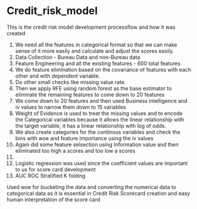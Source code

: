 # Credit_risk_model
This is the credit risk model development processflow and how it was created

1. We need all the features in categorical format so that we can make sense of it more easily and calculate and adjust the scores easily.
2. Data Collection - Bureau Data and non-Bureau data
3. Feature Engineering and all the existing features - 600 total features
4. We do feature elimination based on the covariance of features with each other and with dependent variable.
5. Do other small checks like missing value rate.
7. Then we apply RFE using random forest as the base estimator to eliminate the remaining features to come down to 20 features
8. We come down to 20 features and then used Business intelligence and iv values to narrow them down to 15 variables
9. Weight of Evidence is used to treat the missing values and to encode the Categorical variables because it allows the linear relationship with the target variable, it has a linear relationship with log of odds.
10. We also create categories for the continous variables and check the bins with woe and feature importance using the iv values
11. Again did some feature selsection using Information value and then eliminated too high a scores and too low a scores
12. 
13. Logistic regression was used since the coefficient values are important to us for score card development
14. AUC ROC
Stratified K folding

Used woe for bucketing the data and converting the numerical data to categorical data as it is essential in Credit Risk Scorecard creation and easy human interpretation of the score card
